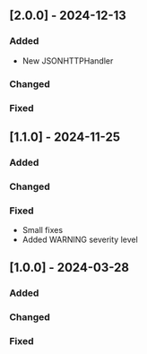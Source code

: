 ## [2.0.0] - 2024-12-13

### Added

- New JSONHTTPHandler

### Changed

### Fixed


## [1.1.0] - 2024-11-25

### Added

### Changed

### Fixed

- Small fixes
- Added WARNING severity level


## [1.0.0] - 2024-03-28

### Added

### Changed

### Fixed
